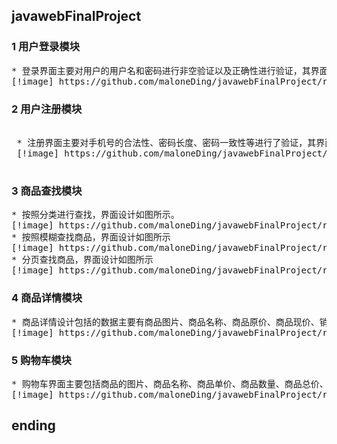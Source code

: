 ## javawebFinalProject
### 1 用户登录模块
<pre>
* 登录界面主要对用户的用户名和密码进行非空验证以及正确性进行验证，其界面如图所示。
[!image] https://github.com/maloneDing/javawebFinalProject/raw/master/images/01.jpg
</pre>

### 2 用户注册模块
<pre>  
 * 注册界面主要对手机号的合法性、密码长度、密码一致性等进行了验证，其界面设计如图所示。
 [!image] https://github.com/maloneDing/javawebFinalProject/raw/master/images/02.jpg
 </pre>

### 3 商品查找模块
<pre>
* 按照分类进行查找，界面设计如图所示。
[!image] https://github.com/maloneDing/javawebFinalProject/raw/master/images/03.jpg
* 按照模糊查找商品，界面设计如图所示
[!image] https://github.com/maloneDing/javawebFinalProject/raw/master/images/04.jpg
* 分页查找商品，界面设计如图所示
[!image] https://github.com/maloneDing/javawebFinalProject/raw/master/images/05.jpg
</pre>

### 4 商品详情模块
<pre>
* 商品详情设计包括的数据主要有商品图片、商品名称、商品原价、商品现价、销量、类别等，设计思路是关键根据商品的id值查找到这个商品，然后将这个商品放入到栈中，最后在页面上显示出商品的属性。其界面设计如图所示。
[!image] https://github.com/maloneDing/javawebFinalProject/raw/master/images/06.jpg
</pre>

### 5 购物车模块
<pre>
* 购物车界面主要包括商品的图片、商品名称、商品单价、商品数量、商品总价、商品操作，其界面设计如图所示。
[!image] https://github.com/maloneDing/javawebFinalProject/raw/master/images/07.jpg
</pre>

## ending
